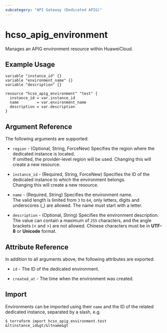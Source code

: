 ```yaml
---
subcategory: "API Gateway (Dedicated APIG)"
---
```


# hcso_apig_environment

Manages an APIG environment resource within HuaweiCloud.

## Example Usage

```hcl
variable "instance_id" {}
variable "environment_name" {}
variable "description" {}

resource "hcso_apig_environment" "test" {
  instance_id = var.instance_id
  name        = var.environment_name
  description = var.description
}
```

## Argument Reference

The following arguments are supported:

* `region` - (Optional, String, ForceNew) Specifies the region where the dedicated instance is located.  
  If omitted, the provider-level region will be used. Changing this will create a new resource.

* `instance_id` - (Required, String, ForceNew) Specifies the ID of the dedicated instance to which the environment
  belongs.  
  Changing this will create a new resource.

* `name` - (Required, String) Specifies the environment name.  
  The valid length is limited from `3` to `64`, only letters, digits and underscores (_) are allowed.
  The name must start with a letter.

* `description` - (Optional, String) Specifies the environment description.  
  The value can contain a maximum of `255` characters, and the angle brackets (< and >) are not allowed.
  Chinese characters must be in **UTF-8** or **Unicode** format.

## Attribute Reference

In addition to all arguments above, the following attributes are exported:

* `id` - The ID of the dedicated environment.

* `created_at` - The time when the environment was created.

## Import

Environments can be imported using their `name` and the ID of the related dedicated instance, separated by a slash, e.g.

```
$ terraform import hcso_apig_environment.test &ltinstance_id&gt/&ltname&gt
```
